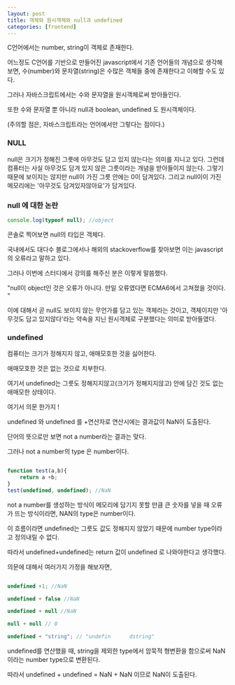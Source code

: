 ```yaml
---
layout: post
title: 객체와 원시객체와 null과 undefined
categories: [frontend]
---
```


C언어에서는 number, string이 객체로 존재한다. 

어느정도 C언어를 기반으로 만들어진 javascript에서 기존 언어들의 개념으로 생각해보면, 수(number)와 문자열(string)은 수많은 객체들 중에 존재한다고 이해할 수도 있다. 

그러나 자바스크립트에서는 수와 문자열을 원시객체로써 받아들인다. 

또한 수와 문자열 뿐 아니라 null과 boolean, undefined 도 원시객체이다.
 
(주의할 점은, 자바스크립트라는 언어에서만 그렇다는 점이다.)

### NULL

null은 크기가 정해진 그릇에 아무것도 담고 있지 않는다는 의미를 지니고 있다. 그런데 컴퓨터는 사실 아무것도 담겨 있지 않은 그릇이라는 개념을 받아들이지 않는다. 그렇기 때문에 보이지는 않지만 null이 가진 그릇 안에는 0이 담겨있다. 그리고 null이이 가진 메모리에는 '아무것도 담겨있자않아요'가 담겨있다. 

### null 에 대한 논란

```js
console.log(typeof null); //object 
```
 콘솔로 찍어보면 null의 타입은 객체다. 
 
 국내에서도 대다수 블로그에서나 해외의 stackoverflow를 찾아보면 이는 javascript의 오류라고 말하고 있다. 
 
 그러나 이번에 스터디에서 강의를 해주신 분은 이렇게 말씀했다.

"null이 object인 것은 오류가 아니다. 만일 오류였다면 ECMA6에서 고쳐졌을 것이다. "

이에 대해서 곧 null도 보이지 않는 무언가를 담고 있는 객체라는 것이고, 객체이지만 '아무것도 담고 있지않다'라는 약속을 지닌 원시객체로 구분했다는 의미로 받아들였다. 

### undefined

컴퓨터는 크기가 정해지지 않고, 애매모호한 것을 싫어한다. 

애매모호한 것은 없는 것으로 치부한다. 

여기서 undefined는 그릇도 정해지지않고(크기가 정해지지않고) 안에 담긴 것도 없는 애매모한 상태이다. 

여기서 의문 한가지 ! 

undefined 와 undefined 를 +연산자로 연산시에는 결과값이  NaN이 도출된다. 

단어의 뜻으로만 보면  not a number라는 결과는 맞다. 

그러나 not a number의 type 은 number이다. 


```js

function test(a,b){
    return a +b;
}
test(undefined, undefined); //NaN

```
not a number를 생성하는 방식이 메모리에 담기지 못할 만큼 큰 숫자를 넣을 때 오류가 뜨는 방식이라면, NAN의 type은 number이다. 

이 흐름이라면 undefined는 그릇도 값도 정해지지 않았기 때문에 number type이라고 정의내릴 수 없다. 

따라서 undefined+undefined는 return 값이 undefined 로 나와야한다고 생각했다. 

의문에 대해서 여러가지 가정을 해보자면,

```js

undefined +1; //NaN

undefined + false //NaN

undefined + null //NaN

null + null // 0

undefined + "string"; // "undefin      dstring"

```

undefined를 연산했을 때, string을 제외한 type에서 암묵적 형변환을 함으로써 NaN이라는 number type으로 변환된다. 

따라서 undefined + undefined = NaN + NaN 이므로 NaN이 도출된다.


